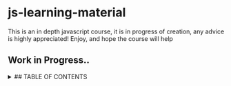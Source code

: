 # js-learning-material

This is an in depth javascript course, it is in progress of creation, any advice is highly appreciated!
Enjoy, and hope the course will help

## Work in Progress..

<details>

<summary>
## TABLE OF CONTENTS  &ensp;&ensp;
</summary>

<br>

- [x] [001-js-introduction](https://github.com/puftare/js-learning-material/tree/master/001-js-introduction)
- [x] [002-data-types](https://github.com/puftare/js-learning-material/tree/master/002-data-types)
- [x] [003-mathematical-operators](https://github.com/puftare/js-learning-material/tree/master/003-mathematical-operators)
- [x] [004-boolean-operators](https://github.com/puftare/js-learning-material/tree/master/004-boolean-operators)
- [x] [005-conditional-statements](https://github.com/puftare/js-learning-material/tree/master/005-conditional-statements)
- [x] [006-for-loops](https://github.com/puftare/js-learning-material/tree/master/006-for-loops)
- [x] [007-while-loops](https://github.com/puftare/js-learning-material/tree/master/007-while-loops)
- [x] [008-functions](https://github.com/puftare/js-learning-material/tree/master/008-functions)
- [x] [009-arrays](https://github.com/puftare/js-learning-material/tree/master/009-arrays)
- [x] [010-array-map](https://github.com/puftare/js-learning-material/tree/master/010-array-map)
- [x] [011-array-filter](https://github.com/puftare/js-learning-material/tree/master/011-array-filter)
- [x] [012-array-reduce](https://github.com/puftare/js-learning-material/tree/master/012-array-reduce)
- [x] [013-objects](https://github.com/puftare/js-learning-material/tree/master/013-objects)
- [x] [014-maps](https://github.com/puftare/js-learning-material/tree/master/014-maps)
- [x] [015-sets](https://github.com/puftare/js-learning-material/tree/master/015-sets)
- [x] [016-for-of-loops](https://github.com/puftare/js-learning-material/tree/master/016-for-of-loops)
- [x] [017-project-blackjack-game](https://github.com/puftare/js-learning-material/tree/master/017-Project-Blackjack-Game)
- [x] [018-promises](https://github.com/puftare/js-learning-material/tree/master/018-promises)
- [x] [019-error-handling](https://github.com/puftare/js-learning-material/tree/master/019-error-handling)
- [x] [020-async-await](https://github.com/puftare/js-learning-material/tree/master/020-async-await)
- [x] [021-array-object-spread-syntax](https://github.com/puftare/js-learning-material/tree/master/021-array-object-spread-syntax)
- [x] [022-destructuring-syntax](https://github.com/puftare/js-learning-material/tree/master/022-destructuring-syntax)
- [x] [023-ternary-operator](https://github.com/puftare/js-learning-material/tree/master/023-ternary-operator)
- [x] [024-switch-statement](https://github.com/puftare/js-learning-material/tree/master/024-switch-statement)
- [x] [025-generators](https://github.com/puftare/js-learning-material/tree/master/025-generators)
- [x] [026-async-generators](https://github.com/puftare/js-learning-material/tree/master/026-async-generators)
- [x] [027-symbols](https://github.com/puftare/js-learning-material/tree/master/027-symbols)
- [x] [028-regular-expressions](https://github.com/puftare/js-learning-material/tree/master/028-regular-expressions)
- [x] [029-modules](https://github.com/puftare/js-learning-material/tree/master/029-modules)

</details>
